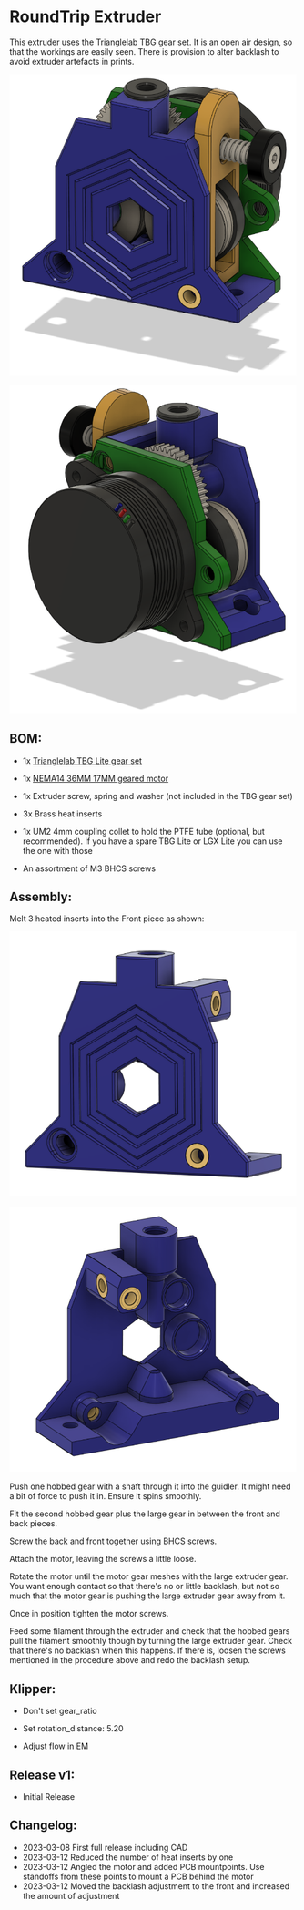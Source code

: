 # RoundTrip Extruder

This extruder uses the Trianglelab TBG gear set. It is an open air design, so that the workings are easily seen. There is provision to alter backlash to avoid extruder artefacts in prints.

![](images/front.png)

![front](images/back.png)

## BOM:

- 1x [Trianglelab TBG Lite gear set](https://www.aliexpress.com/item/1005004050167328.html)

- 1x [NEMA14 36MM 17MM geared motor](https://www.aliexpress.com/item/1005003056906725.html)

- 1x Extruder screw, spring and washer (not included in the TBG gear set)

- 3x Brass heat inserts

- 1x UM2 4mm coupling collet to hold the PTFE tube (optional, but recommended). If you have a spare TBG Lite or LGX Lite you can use the one with those

- An assortment of M3 BHCS screws 

## Assembly:

Melt 3 heated inserts into the Front piece as shown:

![front](images/insertsfront.png)

![back](images/insertsback.png)

Push one hobbed gear with a shaft through it into the guidler. It might need a bit of force to push it in. Ensure it spins smoothly.

Fit the second hobbed gear plus the large gear in between the front and back pieces.

Screw the back and front together using BHCS screws.

Attach the motor, leaving the screws a little loose.

Rotate the motor until the motor gear meshes with the large extruder gear. You want enough contact so that there's no or little backlash, but not so much that the motor gear is pushing the large extruder gear away from it.

Once in position tighten the motor screws.

Feed some filament through the extruder and check that the hobbed gears pull the filament smoothly though by turning the large extruder gear. Check that there's no backlash when this happens. If there is, loosen the screws mentioned in the procedure above and redo the backlash setup.

## Klipper:

- Don't set gear_ratio

- Set rotation_distance: 5.20

- Adjust flow in EM

## Release v1:

- Initial Release

## Changelog:

- 2023-03-08 First full release including CAD
- 2023-03-12 Reduced the number of heat inserts by one
- 2023-03-12 Angled the motor and added PCB mountpoints. Use standoffs from these points to mount a PCB behind the motor
- 2023-03-12 Moved the backlash adjustment to the front and increased the amount of adjustment
